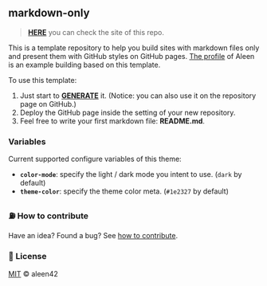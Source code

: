 ## markdown-only

> [**HERE**](https://aleen42.github.io/markdown-only/) you can check the site of this repo.

This is a template repository to help you build sites with markdown files only and present them with GitHub styles on GitHub pages. [The profile](https://profile.aleen42.com) of Aleen is an example building based on this template.

To use this template:

1. Just start to [**GENERATE**](https://github.com/aleen42/markdown-only/generate) it. (Notice: you can also use it on the repository page on GitHub.)
2. Deploy the GitHub page inside the setting of your new repository.
3. Feel free to write your first markdown file: **README.md**.

### Variables

Current supported configure variables of this theme:

- **`color-mode`**: specify the light / dark mode you intent to use. (`dark` by default)
- **`theme-color`**: specify the theme color meta. (`#1e2327` by default)

### :fuelpump: How to contribute

Have an idea? Found a bug? See [how to contribute](https://wiki.aleen42.com/contribution.html).

### :scroll: License

[MIT](https://wiki.aleen42.com/MIT.html) © aleen42

